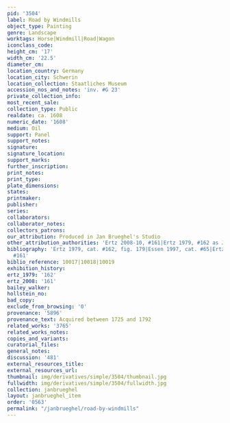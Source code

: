 ```yaml
---
pid: '3504'
label: Road by Windmills
object_type: Painting
genre: Landscape
worktags: Horse|Windmill|Road|Wagon
iconclass_code:
height_cm: '17'
width_cm: '22.5'
diameter_cm:
location_country: Germany
location_city: Schwerin
location_collection: Staatliches Museum
accession_nos_and_notes: 'inv. #G 23'
private_collection_info:
most_recent_sale:
collection_type: Public
realdate: ca. 1608
numeric_date: '1608'
medium: Oil
support: Panel
support_notes:
signature:
signature_location:
support_marks:
further_inscription:
print_notes:
print_type:
plate_dimensions:
states:
printmaker:
publisher:
series:
collaborators:
collaborator_notes:
collectors_patrons:
our_attribution: Produced in Jan Brueghel's Studio
other_attribution_authorities: 'Ertz 2008-10, #161|Ertz 1979, #162 as Jan and studio'
bibliography: 'Ertz 1979, cat. #162, fig. 179|Essen 1997, cat. #65|Ertz 2008-10, cat.
  #161'
biblio_reference: 10017|10018|10019
exhibition_history:
ertz_1979: '162'
ertz_2008: '161'
bailey_walker:
hollstein_no:
bad_copy:
exclude_from_browsing: '0'
provenance: '5896'
provenance_text: Acquired between 1725 and 1792
related_works: '3765'
related_works_notes:
copies_and_variants:
curatorial_files:
general_notes:
discussion: '481'
external_resources_title:
external_resources_url:
thumbnail: img/derivatives/simple/3504/thumbnail.jpg
fullwidth: img/derivatives/simple/3504/fullwidth.jpg
collection: janbrueghel
layout: janbrueghel_item
order: '0563'
permalink: "/janbrueghel/road-by-windmills"
---
```

